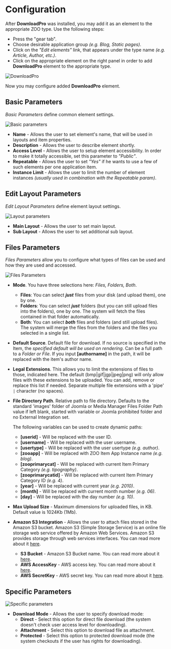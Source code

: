 # Configuration

After **DownloadPro** was installed, you may add it as an element to the appropriate ZOO type. Use the following steps: 
- Press the "gear tab".
- Choose desirable application group *(e.g. Blog, Static pages)*.
- Click on the *"Edit elements"* link, that appears under the type name *(e.g. Article, Author, etc.)*.
- Click on the appropriate element on the right panel in order to add **DownloadPro** element to the appropriate type.

![DownloadPro](/images/dnloadpro_element.png)

Now you may configure added **DownloadPro** element.

## Basic Parameters

*Basic Parameters* define common element settings.

![Basic parameters](/images/params_basic.png)

- **Name** - Allows the user to set element's name, that will be used in layouts and item properties.
- **Description** - Allows the user to describe element shortly.
- **Access Level** - Allows the user to setup element accessibility. In order to make it totally accessible, set this parameter to *"Public"*.
- **Repeatable** - Allows the user to set *"Yes"* if he wants to use a few of such elements per one application item.
- **Instance Limit** - Allows the user to limit the number of element instances *(usually used in combination with the Repeatable param)*.

## Edit Layout Parameters

*Edit Layout Parameters* define element layout settings.

![Layout parameters](/images/params_edit_layout.png)

- **Main Layout** - Allows the user to set main layout.
- **Sub Layout**  - Allows the user to set additional sub layout.

## Files Parameters

*Files Parameters* allow you to configure what types of files can be used and how they are used and accessed.

![Files Parameters](/images/params_files.png)

- **Mode**. 
You have three selections here: *Files, Folders, Both*.
	- **Files**: You can select ***just*** files from your disk (and upload them), one by one.
	- **Folders**: You can select ***just*** folders (but you can still upload files into the folders), one by one. The system will fetch the files contained in that folder automatically.
	- **Both**: You can select ***both*** files and folders (and still upload files). The system will merge the files from the folders and the files you selected in a single list.

- **Default Source**.
Default file for download. If no source is specified in the Item, the *specified default will be used on rendering*. Can be a full path to a *Folder or File*. 
If you input **[authorname]** in the path, it will be replaced with the item's author name.

- **Legal Extensions**.
This allows you to limit the extensions of files to those, indicated here. The default (bmp|gif|jgp|jpeg|png) will only allow files with these extensions to be uploaded. You can add, remove or replace this list if needed. Separate multiple file extensions with a 'pipe' `|` character (no spaces).

- **File Directory Path**.
Relative path to file directory. Defaults to the standard 'images' folder of Joomla or Media Manager Files Folder Path value if left blank, started with variable or Joomla prohibited folder and no External Integration set.
	
	The following variables can be used to create dynamic paths:

	* **[userid]** - Will be replaced with the user ID.
	* **[username]** - Will be replaced with the user username.
	* **[usertype]** - Will be replaced with the user usertype *(e.g. author)*.
	* **[zooapp]** - Will be replaced with ZOO Item App Instance name *(e.g. blog)*.
	* **[zooprimarycat]** - Will be replaced with current Item Primary Category *(e.g. tipography)*.
	* **[zooprimarycatid]** - Will be replaced with current Item Primary Category ID *(e.g. 4)*.
	* **[year]** - Will be replaced with current year *(e.g. 2010)*.
	* **[month]** - Will be replaced with current month number *(e.g. 06)*.
	* **[day]** - Will be replaced with the day number *(e.g. 10)*.

- **Max Upload Size** - Maximum dimensions for uploaded files, in KB. Default value is 1024Kb (1Mb).

- **Amazon S3 Integration** - Allows the user to attach files stored in the Amazon S3 bucket. Amazon S3 (Simple Storage Service) is an online file storage web service offered by Amazon Web Services. Amazon S3 provides storage through web services interfaces.  You can read more about it [here](http://aws.amazon.com/s3/). 

	- **S3 Bucket** - Amazon S3 Bucket name. You can read more about it [here](http://docs.aws.amazon.com/AmazonS3/latest/dev/UsingBucket.html).
	- **AWS AccessKey** - AWS access key. You can read more about it [here](http://docs.aws.amazon.com/fws/1.1/GettingStartedGuide/index.html?AWSCredentials.html).
	- **AWS SecretKey** - AWS secret key. You can read more about it [here](http://docs.aws.amazon.com/fws/1.1/GettingStartedGuide/index.html?AWSCredentials.html).

## Specific Parameters

![Specific parameters](/images/specific_params.png)

- **Download Mode** - Allows the user to specify download mode:
	- **Direct** - Select this option for direct file download (the system doesn't check user access level for downloading).
	- **Attachment** - Select this option to download file as attachment.
	- **Protected** - Select this option to protected download mode (the system checkouts if the user has rights for downloading).
